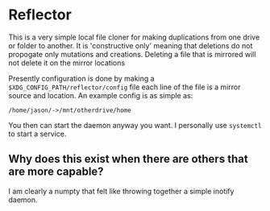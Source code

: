 # Reflector

This is a very simple local file cloner for making duplications from one drive or folder to another.
It is 'constructive only' meaning that deletions do not propogate only mutations and creations.
Deleting a file that is mirrored will not delete it on the mirror locations

Presently configuration is done by making a `$XDG_CONFIG_PATH/reflector/config` file each line of the file is a mirror source and location.
An example config is as simple as:
```
/home/jason/->/mnt/otherdrive/home
```

You then can start the daemon anyway you want.
I personally use `systemctl` to start a service.

## Why does this exist when there are others that are more capable?

I am clearly a numpty that felt like throwing together a simple inotify daemon.


